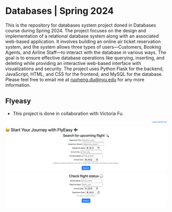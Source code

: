 # Databases | Spring 2024
This is the repository for databases system project doned in Databases course during Spring 2024. The project focuses on the design and implementation of a relational database system along with an associated web-based application. It involves building an online air ticket reservation system, and the system allows three types of users—Customers, Booking Agents, and Airline Staff—to interact with the database in various ways. The goal is to ensure effective database operations like querying, inserting, and deleting while providing an interactive web-based interface with visualizations and security. The project uses Python Flask for the backend, JavaScript, HTML, and CSS for the frontend, and MySQL for the database. Please feel free to email me at ruoheng.du@nyu.edu for any more information.

## Flyeasy

* This project is done in collaboration with Victoria Fu.

<img width="800" alt="homepage" src="https://github.com/ruoheng-du/databases/raw/main/assets/homepage.png">

